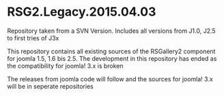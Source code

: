 # RSG2.Legacy.2015.04.03
Repository taken from a SVN Version. Includes all versions from J1.0, J2.5 to first tries of J3x

This repository contains all existing sources of the RSGallery2 component for joomla 1.5, 1.6 bis 2.5. 
The development in this repository has ended as the compatibility for joomla! 3.x is broken

The releases from joomla code will follow and the sources for joomla! 3.x will be in seperate repositories



